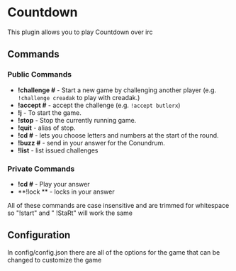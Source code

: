 # Countdown

This plugin allows you to play Countdown over irc

## Commands

### Public Commands
* **!challenge #** - Start a new game by challenging another player (e.g. `!challenge creadak` to play with creadak.)
* **!accept #** - accept the challenge (e.g. `!accept butlerx`)
* **!j** - To start the game.
* **!stop** - Stop the currently running game.
* **!quit** - alias of stop.
* **!cd #** - lets you choose letters and numbers at the start of the round.
* **!buzz #** - send in your answer for the Conundrum.
* **!list** - list issued challenges

### Private Commands
* **!cd #** - Play your answer
* **!lock ** - locks in your answer

All of these commands are case insensitive and are trimmed for whitespace so "!start" and "    !StaRt" will work the same


## Configuration

In config/config.json there are all of the options for the game that can be changed to customize the game
